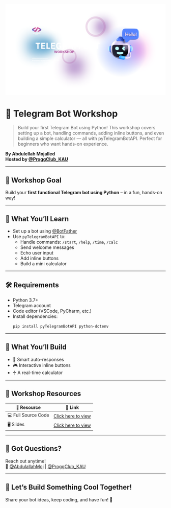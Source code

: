 ![Workshop Banner](Readmefiles/Telegram.png)

# 🤖 Telegram Bot Workshop

> Build your first Telegram Bot using Python! This workshop covers setting up a bot, handling commands, adding inline buttons, and even building a simple calculator — all with pyTelegramBotAPI. Perfect for beginners who want hands-on experience.

**By Abdulellah Mojalled**  
**Hosted by [@ProggClub_KAU](https://x.com/proggclub_kau)**

---

## 🚀 Workshop Goal

Build your **first functional Telegram bot using Python** – in a fun, hands-on way!

---

## 🔧 What You’ll Learn

- Set up a bot using [@BotFather](https://t.me/BotFather)  
- Use `pyTelegramBotAPI` to:
  - Handle commands: `/start`, `/help`, `/time`, `/calc`
  - Send welcome messages
  - Echo user input
  - Add inline buttons
  - Build a mini calculator

---

## 🛠 Requirements

- Python 3.7+
- Telegram account
- Code editor (VSCode, PyCharm, etc.)
- Install dependencies:
  ```bash
  pip install pyTelegramBotAPI python-dotenv
  ```

---

## 🧠 What You’ll Build

- 💬 Smart auto-responses  
- 🎮 Interactive inline buttons  
- ➗ A real-time calculator

---

## 📝 Workshop Resources

| 📁 **Resource**        | 🔗 **Link** |
|------------------------|-------------|
| 💻 Full Source Code     | [Click here to view](https://colab.research.google.com/drive/1PQQYzFxdpD8wxVzLclpSIfHANglwJhe6) |
| 🖥️ Slides               | [Click here to view](https://drive.google.com/file/d/1JrbEFXn3vFpDErDWtoJYrIokRXN8Oo84/view?usp=sharing) |

---

## 💬 Got Questions?

Reach out anytime!  
📢 [@AbdulallahMoj](https://x.com/abdulellahmoj) | [@ProggClub_KAU](https://x.com/proggclub_kau)

---

## 🌟 Let’s Build Something Cool Together!

Share your bot ideas, keep coding, and have fun! 🚀
